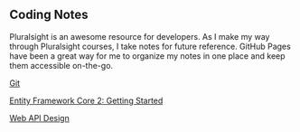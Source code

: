 ## Coding Notes

Pluralsight is an awesome resource for developers. As I make my way through Pluralsight courses, I take notes for future reference. GitHub Pages have been a great way for me to organize my notes in one place and keep them accessible on-the-go.

[Git](git.md)

[Entity Framework Core 2: Getting Started](EntityFrameworkCore2GettingStarted.md)

[Web API Design](WebAPIDesign.md)
